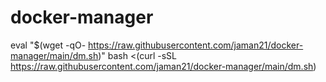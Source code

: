 # docker-manager
eval "$(wget -qO- https://raw.githubusercontent.com/jaman21/docker-manager/main/dm.sh)"  bash &lt;(curl -sSL https://raw.githubusercontent.com/jaman21/docker-manager/main/dm.sh)
